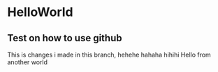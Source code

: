 # HelloWorld
Test on how to use github
--
This is changes i made in this branch, hehehe hahaha hihihi
Hello from another world
